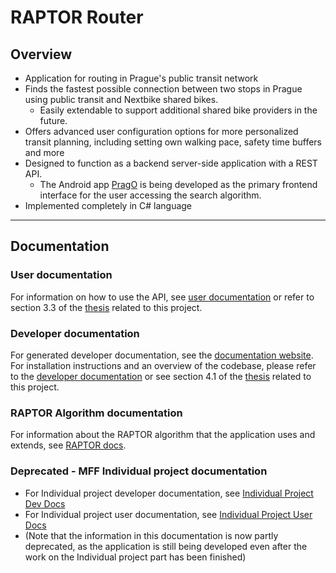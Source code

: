 # RAPTOR Router

## Overview

- Application for routing in Prague's public transit network
- Finds the fastest possible connection between two stops in Prague using public transit and Nextbike shared bikes.
    - Easily extendable to support additional shared bike providers in the future.
- Offers advanced user configuration options for more personalized transit planning, including setting own walking pace, safety time buffers and more
- Designed to function as a backend server-side application with a REST API.
    - The Android app [PragO](https://github.com/matejsubrt/PragO) is being developed as the primary frontend interface for the user accessing the search algorithm.
- Implemented completely in C\# language

------------

## Documentation

### User documentation

For information on how to use the API, see [user documentation](docs/user_docs.md) or refer to section 3.3 of the [thesis](https://github.com/matejsubrt/bachelor-thesis) related to this project.

### Developer documentation

For generated developer documentation, see the [documentation website](https://matejsubrt.github.io/RAPTOR-router/html/index.html). For installation instructions and an overview of the codebase, please refer to the [developer documentation](docs/dev_docs.md) or see section 4.1 of the [thesis](https://github.com/matejsubrt/bachelor-thesis) related to this project.

### RAPTOR Algorithm documentation

For information about the RAPTOR algorithm that the application uses and extends, see [RAPTOR docs](https://www.microsoft.com/en-us/research/wp-content/uploads/2012/01/raptor_alenex.pdf).



### Deprecated - MFF Individual project documentation

- For Individual project developer documentation, see [Individual Project Dev Docs](docs/individual_project/developer.md)
- For Individual project user documentation, see [Individual Project User Docs](docs/individual_project/user.md)
- (Note that the information in this documentation is now partly deprecated, as the application is still being developed even after the work on the Individual project part has been finished)